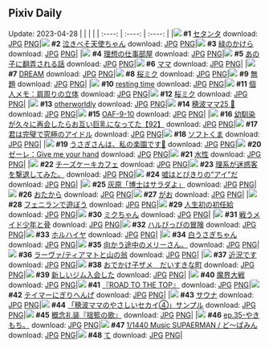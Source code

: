 ## Pixiv Daily
Update: 2023-04-28
|      |      |      |
| :----: | :----: | :----: |
|![](https://pixiv.microyu.workers.dev/c/240x480/img-master/img/2023/04/27/00/00/33/107553203_p0_master1200.jpg) **#1** [セタンタ](https://www.pixiv.net/artworks/107553203) download: [JPG](https://pixiv.microyu.workers.dev/img-original/img/2023/04/27/00/00/33/107553203_p0.jpg) [PNG](https://pixiv.microyu.workers.dev/img-original/img/2023/04/27/00/00/33/107553203_p0.png)|![](https://pixiv.microyu.workers.dev/c/240x480/img-master/img/2023/04/26/00/00/33/107524136_p0_master1200.jpg) **#2** [泣きべそ天使ちゃん](https://www.pixiv.net/artworks/107524136) download: [JPG](https://pixiv.microyu.workers.dev/img-original/img/2023/04/26/00/00/33/107524136_p0.jpg) [PNG](https://pixiv.microyu.workers.dev/img-original/img/2023/04/26/00/00/33/107524136_p0.png)|![](https://pixiv.microyu.workers.dev/c/240x480/img-master/img/2023/04/26/00/00/51/107524180_p0_master1200.jpg) **#3** [緑のかけら](https://www.pixiv.net/artworks/107524180) download: [JPG](https://pixiv.microyu.workers.dev/img-original/img/2023/04/26/00/00/51/107524180_p0.jpg) [PNG](https://pixiv.microyu.workers.dev/img-original/img/2023/04/26/00/00/51/107524180_p0.png)|
|![](https://pixiv.microyu.workers.dev/c/240x480/img-master/img/2023/04/26/02/01/31/107527783_p0_master1200.jpg) **#4** [理想の仕事部屋](https://www.pixiv.net/artworks/107527783) download: [JPG](https://pixiv.microyu.workers.dev/img-original/img/2023/04/26/02/01/31/107527783_p0.jpg) [PNG](https://pixiv.microyu.workers.dev/img-original/img/2023/04/26/02/01/31/107527783_p0.png)|![](https://pixiv.microyu.workers.dev/c/240x480/img-master/img/2023/04/26/07/00/29/107531244_p0_master1200.jpg) **#5** [あの子に翻弄される話](https://www.pixiv.net/artworks/107531244) download: [JPG](https://pixiv.microyu.workers.dev/img-original/img/2023/04/26/07/00/29/107531244_p0.jpg) [PNG](https://pixiv.microyu.workers.dev/img-original/img/2023/04/26/07/00/29/107531244_p0.png)|![](https://pixiv.microyu.workers.dev/c/240x480/img-master/img/2023/04/26/00/06/22/107524611_p0_master1200.jpg) **#6** [ママ](https://www.pixiv.net/artworks/107524611) download: [JPG](https://pixiv.microyu.workers.dev/img-original/img/2023/04/26/00/06/22/107524611_p0.jpg) [PNG](https://pixiv.microyu.workers.dev/img-original/img/2023/04/26/00/06/22/107524611_p0.png)|
|![](https://pixiv.microyu.workers.dev/c/240x480/img-master/img/2023/04/27/00/44/12/107554940_p0_master1200.jpg) **#7** [DREAM](https://www.pixiv.net/artworks/107554940) download: [JPG](https://pixiv.microyu.workers.dev/img-original/img/2023/04/27/00/44/12/107554940_p0.jpg) [PNG](https://pixiv.microyu.workers.dev/img-original/img/2023/04/27/00/44/12/107554940_p0.png)|![](https://pixiv.microyu.workers.dev/c/240x480/img-master/img/2023/04/27/00/00/35/107553207_p0_master1200.jpg) **#8** [桜ミク](https://www.pixiv.net/artworks/107553207) download: [JPG](https://pixiv.microyu.workers.dev/img-original/img/2023/04/27/00/00/35/107553207_p0.jpg) [PNG](https://pixiv.microyu.workers.dev/img-original/img/2023/04/27/00/00/35/107553207_p0.png)|![](https://pixiv.microyu.workers.dev/c/240x480/img-master/img/2023/04/26/01/14/41/107526784_p0_master1200.jpg) **#9** [無題](https://www.pixiv.net/artworks/107526784) download: [JPG](https://pixiv.microyu.workers.dev/img-original/img/2023/04/26/01/14/41/107526784_p0.jpg) [PNG](https://pixiv.microyu.workers.dev/img-original/img/2023/04/26/01/14/41/107526784_p0.png)|
|![](https://pixiv.microyu.workers.dev/c/240x480/img-master/img/2023/04/27/01/08/00/107555559_p0_master1200.jpg) **#10** [resting time](https://www.pixiv.net/artworks/107555559) download: [JPG](https://pixiv.microyu.workers.dev/img-original/img/2023/04/27/01/08/00/107555559_p0.jpg) [PNG](https://pixiv.microyu.workers.dev/img-original/img/2023/04/27/01/08/00/107555559_p0.png)|![](https://pixiv.microyu.workers.dev/c/240x480/img-master/img/2023/04/27/07/00/10/107560295_p0_master1200.jpg) **#11** [個人メモ：肩周りの立体](https://www.pixiv.net/artworks/107560295) download: [JPG](https://pixiv.microyu.workers.dev/img-original/img/2023/04/27/07/00/10/107560295_p0.jpg) [PNG](https://pixiv.microyu.workers.dev/img-original/img/2023/04/27/07/00/10/107560295_p0.png)|![](https://pixiv.microyu.workers.dev/c/240x480/img-master/img/2023/04/26/00/01/10/107524218_p0_master1200.jpg) **#12** [桜ミク](https://www.pixiv.net/artworks/107524218) download: [JPG](https://pixiv.microyu.workers.dev/img-original/img/2023/04/26/00/01/10/107524218_p0.jpg) [PNG](https://pixiv.microyu.workers.dev/img-original/img/2023/04/26/00/01/10/107524218_p0.png)|
|![](https://pixiv.microyu.workers.dev/c/240x480/img-master/img/2023/04/26/00/00/18/107524095_p0_master1200.jpg) **#13** [otherworldly](https://www.pixiv.net/artworks/107524095) download: [JPG](https://pixiv.microyu.workers.dev/img-original/img/2023/04/26/00/00/18/107524095_p0.jpg) [PNG](https://pixiv.microyu.workers.dev/img-original/img/2023/04/26/00/00/18/107524095_p0.png)|![](https://pixiv.microyu.workers.dev/c/240x480/img-master/img/2023/04/27/18/23/02/107570201_p0_master1200.jpg) **#14** [穂波ママ25 🐻](https://www.pixiv.net/artworks/107570201) download: [JPG](https://pixiv.microyu.workers.dev/img-original/img/2023/04/27/18/23/02/107570201_p0.jpg) [PNG](https://pixiv.microyu.workers.dev/img-original/img/2023/04/27/18/23/02/107570201_p0.png)|![](https://pixiv.microyu.workers.dev/c/240x480/img-master/img/2023/04/26/00/11/05/107524799_p0_master1200.jpg) **#15** [OAF-9-10](https://www.pixiv.net/artworks/107524799) download: [JPG](https://pixiv.microyu.workers.dev/img-original/img/2023/04/26/00/11/05/107524799_p0.jpg) [PNG](https://pixiv.microyu.workers.dev/img-original/img/2023/04/26/00/11/05/107524799_p0.png)|
|![](https://pixiv.microyu.workers.dev/c/240x480/img-master/img/2023/04/27/00/02/54/107553474_p0_master1200.jpg) **#16** [幼馴染が久々に再会したらお互い巨乳になってた【92】](https://www.pixiv.net/artworks/107553474) download: [JPG](https://pixiv.microyu.workers.dev/img-original/img/2023/04/27/00/02/54/107553474_p0.jpg) [PNG](https://pixiv.microyu.workers.dev/img-original/img/2023/04/27/00/02/54/107553474_p0.png)|![](https://pixiv.microyu.workers.dev/c/240x480/img-master/img/2023/04/26/19/13/33/107543356_p0_master1200.jpg) **#17** [君は完璧で究極のアイドル](https://www.pixiv.net/artworks/107543356) download: [JPG](https://pixiv.microyu.workers.dev/img-original/img/2023/04/26/19/13/33/107543356_p0.jpg) [PNG](https://pixiv.microyu.workers.dev/img-original/img/2023/04/26/19/13/33/107543356_p0.png)|![](https://pixiv.microyu.workers.dev/c/240x480/img-master/img/2023/04/26/20/30/04/107545593_p0_master1200.jpg) **#18** [ソフトくま](https://www.pixiv.net/artworks/107545593) download: [JPG](https://pixiv.microyu.workers.dev/img-original/img/2023/04/26/20/30/04/107545593_p0.jpg) [PNG](https://pixiv.microyu.workers.dev/img-original/img/2023/04/26/20/30/04/107545593_p0.png)|
|![](https://pixiv.microyu.workers.dev/c/240x480/img-master/img/2023/04/27/12/31/56/107564664_p0_master1200.jpg) **#19** [うさぎさんは、私の楽園です🐇](https://www.pixiv.net/artworks/107564664) download: [JPG](https://pixiv.microyu.workers.dev/img-original/img/2023/04/27/12/31/56/107564664_p0.jpg) [PNG](https://pixiv.microyu.workers.dev/img-original/img/2023/04/27/12/31/56/107564664_p0.png)|![](https://pixiv.microyu.workers.dev/c/240x480/img-master/img/2023/04/27/00/00/47/107553243_p0_master1200.jpg) **#20** [ゼーレ：Give me your hand](https://www.pixiv.net/artworks/107553243) download: [JPG](https://pixiv.microyu.workers.dev/img-original/img/2023/04/27/00/00/47/107553243_p0.jpg) [PNG](https://pixiv.microyu.workers.dev/img-original/img/2023/04/27/00/00/47/107553243_p0.png)|![](https://pixiv.microyu.workers.dev/c/240x480/img-master/img/2023/04/27/00/00/38/107553217_p0_master1200.jpg) **#21** [水性](https://www.pixiv.net/artworks/107553217) download: [JPG](https://pixiv.microyu.workers.dev/img-original/img/2023/04/27/00/00/38/107553217_p0.jpg) [PNG](https://pixiv.microyu.workers.dev/img-original/img/2023/04/27/00/00/38/107553217_p0.png)|
|![](https://pixiv.microyu.workers.dev/c/240x480/img-master/img/2023/04/27/20/50/52/107574258_p0_master1200.jpg) **#22** [チーズケーキカフェ](https://www.pixiv.net/artworks/107574258) download: [JPG](https://pixiv.microyu.workers.dev/img-original/img/2023/04/27/20/50/52/107574258_p0.jpg) [PNG](https://pixiv.microyu.workers.dev/img-original/img/2023/04/27/20/50/52/107574258_p0.png)|![](https://pixiv.microyu.workers.dev/c/240x480/img-master/img/2023/04/27/18/41/40/107570627_p0_master1200.jpg) **#23** [理系が迷惑客を撃退してみた。](https://www.pixiv.net/artworks/107570627) download: [JPG](https://pixiv.microyu.workers.dev/img-original/img/2023/04/27/18/41/40/107570627_p0.jpg) [PNG](https://pixiv.microyu.workers.dev/img-original/img/2023/04/27/18/41/40/107570627_p0.png)|![](https://pixiv.microyu.workers.dev/c/240x480/img-master/img/2023/04/26/06/33/11/107530881_p0_master1200.jpg) **#24** [嘘はとびきりの“アイ”だ](https://www.pixiv.net/artworks/107530881) download: [JPG](https://pixiv.microyu.workers.dev/img-original/img/2023/04/26/06/33/11/107530881_p0.jpg) [PNG](https://pixiv.microyu.workers.dev/img-original/img/2023/04/26/06/33/11/107530881_p0.png)|
|![](https://pixiv.microyu.workers.dev/c/240x480/img-master/img/2023/04/26/17/45/04/107541039_p0_master1200.jpg) **#25** [灰原「博士はサラダよ」](https://www.pixiv.net/artworks/107541039) download: [JPG](https://pixiv.microyu.workers.dev/img-original/img/2023/04/26/17/45/04/107541039_p0.jpg) [PNG](https://pixiv.microyu.workers.dev/img-original/img/2023/04/26/17/45/04/107541039_p0.png)|![](https://pixiv.microyu.workers.dev/c/240x480/img-master/img/2023/04/26/17/00/09/107540144_p0_master1200.jpg) **#26** [おたから](https://www.pixiv.net/artworks/107540144) download: [JPG](https://pixiv.microyu.workers.dev/img-original/img/2023/04/26/17/00/09/107540144_p0.jpg) [PNG](https://pixiv.microyu.workers.dev/img-original/img/2023/04/26/17/00/09/107540144_p0.png)|![](https://pixiv.microyu.workers.dev/c/240x480/img-master/img/2023/04/26/20/24/47/107545428_p0_master1200.jpg) **#27** [がお](https://www.pixiv.net/artworks/107545428) download: [JPG](https://pixiv.microyu.workers.dev/img-original/img/2023/04/26/20/24/47/107545428_p0.jpg) [PNG](https://pixiv.microyu.workers.dev/img-original/img/2023/04/26/20/24/47/107545428_p0.png)|
|![](https://pixiv.microyu.workers.dev/c/240x480/img-master/img/2023/04/26/00/38/33/107525747_p0_master1200.jpg) **#28** [フェニランで遊ぼう](https://www.pixiv.net/artworks/107525747) download: [JPG](https://pixiv.microyu.workers.dev/img-original/img/2023/04/26/00/38/33/107525747_p0.jpg) [PNG](https://pixiv.microyu.workers.dev/img-original/img/2023/04/26/00/38/33/107525747_p0.png)|![](https://pixiv.microyu.workers.dev/c/240x480/img-master/img/2023/04/26/18/36/03/107542305_p0_master1200.jpg) **#29** [人生初の初任給](https://www.pixiv.net/artworks/107542305) download: [JPG](https://pixiv.microyu.workers.dev/img-original/img/2023/04/26/18/36/03/107542305_p0.jpg) [PNG](https://pixiv.microyu.workers.dev/img-original/img/2023/04/26/18/36/03/107542305_p0.png)|![](https://pixiv.microyu.workers.dev/c/240x480/img-master/img/2023/04/27/18/00/05/107569590_p0_master1200.jpg) **#30** [ミクちゃん](https://www.pixiv.net/artworks/107569590) download: [JPG](https://pixiv.microyu.workers.dev/img-original/img/2023/04/27/18/00/05/107569590_p0.jpg) [PNG](https://pixiv.microyu.workers.dev/img-original/img/2023/04/27/18/00/05/107569590_p0.png)|
|![](https://pixiv.microyu.workers.dev/c/240x480/img-master/img/2023/04/27/00/00/31/107553197_p0_master1200.jpg) **#31** [戦うメイド少年と骨](https://www.pixiv.net/artworks/107553197) download: [JPG](https://pixiv.microyu.workers.dev/img-original/img/2023/04/27/00/00/31/107553197_p0.jpg) [PNG](https://pixiv.microyu.workers.dev/img-original/img/2023/04/27/00/00/31/107553197_p0.png)|![](https://pixiv.microyu.workers.dev/c/240x480/img-master/img/2023/04/27/18/11/00/107569939_p0_master1200.jpg) **#32** [ハルぴっぴの冒険](https://www.pixiv.net/artworks/107569939) download: [JPG](https://pixiv.microyu.workers.dev/img-original/img/2023/04/27/18/11/00/107569939_p0.jpg) [PNG](https://pixiv.microyu.workers.dev/img-original/img/2023/04/27/18/11/00/107569939_p0.png)|![](https://pixiv.microyu.workers.dev/c/240x480/img-master/img/2023/04/26/15/38/06/107538699_p0_master1200.jpg) **#33** [ホルハイヤ](https://www.pixiv.net/artworks/107538699) download: [JPG](https://pixiv.microyu.workers.dev/img-original/img/2023/04/26/15/38/06/107538699_p0.jpg) [PNG](https://pixiv.microyu.workers.dev/img-original/img/2023/04/26/15/38/06/107538699_p0.png)|
|![](https://pixiv.microyu.workers.dev/c/240x480/img-master/img/2023/04/27/21/09/56/107574920_p0_master1200.jpg) **#34** [白うさぎちゃん](https://www.pixiv.net/artworks/107574920) download: [JPG](https://pixiv.microyu.workers.dev/img-original/img/2023/04/27/21/09/56/107574920_p0.jpg) [PNG](https://pixiv.microyu.workers.dev/img-original/img/2023/04/27/21/09/56/107574920_p0.png)|![](https://pixiv.microyu.workers.dev/c/240x480/img-master/img/2023/04/26/10/55/08/107534249_p0_master1200.jpg) **#35** [向かう途中のメリーさん。](https://www.pixiv.net/artworks/107534249) download: [JPG](https://pixiv.microyu.workers.dev/img-original/img/2023/04/26/10/55/08/107534249_p0.jpg) [PNG](https://pixiv.microyu.workers.dev/img-original/img/2023/04/26/10/55/08/107534249_p0.png)|![](https://pixiv.microyu.workers.dev/c/240x480/img-master/img/2023/04/26/16/51/40/107539964_p0_master1200.jpg) **#36** [ラーヴァ/ティアマトと山の翁](https://www.pixiv.net/artworks/107539964) download: [JPG](https://pixiv.microyu.workers.dev/img-original/img/2023/04/26/16/51/40/107539964_p0.jpg) [PNG](https://pixiv.microyu.workers.dev/img-original/img/2023/04/26/16/51/40/107539964_p0.png)|
|![](https://pixiv.microyu.workers.dev/c/240x480/img-master/img/2023/04/27/19/06/22/107571194_p0_master1200.jpg) **#37** [近況です](https://www.pixiv.net/artworks/107571194) download: [JPG](https://pixiv.microyu.workers.dev/img-original/img/2023/04/27/19/06/22/107571194_p0.jpg) [PNG](https://pixiv.microyu.workers.dev/img-original/img/2023/04/27/19/06/22/107571194_p0.png)|![](https://pixiv.microyu.workers.dev/c/240x480/img-master/img/2023/04/27/01/13/16/107555695_p0_master1200.jpg) **#38** [おでかけ子ザメ　だいすきな町](https://www.pixiv.net/artworks/107555695) download: [JPG](https://pixiv.microyu.workers.dev/img-original/img/2023/04/27/01/13/16/107555695_p0.jpg) [PNG](https://pixiv.microyu.workers.dev/img-original/img/2023/04/27/01/13/16/107555695_p0.png)|![](https://pixiv.microyu.workers.dev/c/240x480/img-master/img/2023/04/27/01/24/51/107555961_p0_master1200.jpg) **#39** [新しいジム入会した](https://www.pixiv.net/artworks/107555961) download: [JPG](https://pixiv.microyu.workers.dev/img-original/img/2023/04/27/01/24/51/107555961_p0.jpg) [PNG](https://pixiv.microyu.workers.dev/img-original/img/2023/04/27/01/24/51/107555961_p0.png)|
|![](https://pixiv.microyu.workers.dev/c/240x480/img-master/img/2023/04/26/17/16/54/107540497_p0_master1200.jpg) **#40** [魔界大戦](https://www.pixiv.net/artworks/107540497) download: [JPG](https://pixiv.microyu.workers.dev/img-original/img/2023/04/26/17/16/54/107540497_p0.jpg) [PNG](https://pixiv.microyu.workers.dev/img-original/img/2023/04/26/17/16/54/107540497_p0.png)|![](https://pixiv.microyu.workers.dev/c/240x480/img-master/img/2023/04/26/19/10/46/107543267_p0_master1200.jpg) **#41** [『ROAD TO THE TOP』](https://www.pixiv.net/artworks/107543267) download: [JPG](https://pixiv.microyu.workers.dev/img-original/img/2023/04/26/19/10/46/107543267_p0.jpg) [PNG](https://pixiv.microyu.workers.dev/img-original/img/2023/04/26/19/10/46/107543267_p0.png)|![](https://pixiv.microyu.workers.dev/c/240x480/img-master/img/2023/04/27/00/56/03/107555254_p0_master1200.jpg) **#42** [テイマーにぎりへんげ](https://www.pixiv.net/artworks/107555254) download: [JPG](https://pixiv.microyu.workers.dev/img-original/img/2023/04/27/00/56/03/107555254_p0.jpg) [PNG](https://pixiv.microyu.workers.dev/img-original/img/2023/04/27/00/56/03/107555254_p0.png)|
|![](https://pixiv.microyu.workers.dev/c/240x480/img-master/img/2023/04/26/17/33/43/107540820_p0_master1200.jpg) **#43** [サウナ](https://www.pixiv.net/artworks/107540820) download: [JPG](https://pixiv.microyu.workers.dev/img-original/img/2023/04/26/17/33/43/107540820_p0.jpg) [PNG](https://pixiv.microyu.workers.dev/img-original/img/2023/04/26/17/33/43/107540820_p0.png)|![](https://pixiv.microyu.workers.dev/c/240x480/img-master/img/2023/04/26/19/24/49/107543659_p0_master1200.jpg) **#44** [「穂波ママのやさしいセカイ④」サンプル](https://www.pixiv.net/artworks/107543659) download: [JPG](https://pixiv.microyu.workers.dev/img-original/img/2023/04/26/19/24/49/107543659_p0.jpg) [PNG](https://pixiv.microyu.workers.dev/img-original/img/2023/04/26/19/24/49/107543659_p0.png)|![](https://pixiv.microyu.workers.dev/c/240x480/img-master/img/2023/04/27/00/01/03/107553275_p0_master1200.jpg) **#45** [概念礼装『揺籃の歌』](https://www.pixiv.net/artworks/107553275) download: [JPG](https://pixiv.microyu.workers.dev/img-original/img/2023/04/27/00/01/03/107553275_p0.jpg) [PNG](https://pixiv.microyu.workers.dev/img-original/img/2023/04/27/00/01/03/107553275_p0.png)|
|![](https://pixiv.microyu.workers.dev/c/240x480/img-master/img/2023/04/26/17/56/29/107541275_p0_master1200.jpg) **#46** [ep.35-やきもち。](https://www.pixiv.net/artworks/107541275) download: [JPG](https://pixiv.microyu.workers.dev/img-original/img/2023/04/26/17/56/29/107541275_p0.jpg) [PNG](https://pixiv.microyu.workers.dev/img-original/img/2023/04/26/17/56/29/107541275_p0.png)|![](https://pixiv.microyu.workers.dev/c/240x480/img-master/img/2023/04/27/21/19/42/107575222_p0_master1200.jpg) **#47** [1/1440 Music SUPAERMAN / ど～ぱみん](https://www.pixiv.net/artworks/107575222) download: [JPG](https://pixiv.microyu.workers.dev/img-original/img/2023/04/27/21/19/42/107575222_p0.jpg) [PNG](https://pixiv.microyu.workers.dev/img-original/img/2023/04/27/21/19/42/107575222_p0.png)|![](https://pixiv.microyu.workers.dev/c/240x480/img-master/img/2023/04/26/04/46/13/107529816_p0_master1200.jpg) **#48** [て](https://www.pixiv.net/artworks/107529816) download: [JPG](https://pixiv.microyu.workers.dev/img-original/img/2023/04/26/04/46/13/107529816_p0.jpg) [PNG](https://pixiv.microyu.workers.dev/img-original/img/2023/04/26/04/46/13/107529816_p0.png)|
